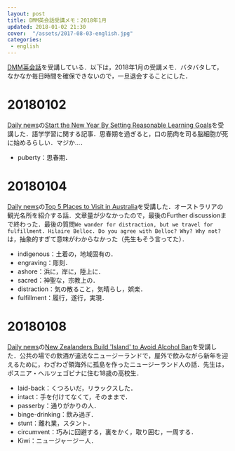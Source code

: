 ```yaml
---
layout: post
title: DMM英会話受講メモ：2018年1月
updated: 2018-01-02 21:30
cover:  "/assets/2017-08-03-english.jpg"
categories:
 - english
---
```


[DMM英会話](http://eikaiwa.dmm.com/)を受講している．以下は，2018年1月の受講メモ．バタバタして，なかなか毎日時間を確保できないので，一旦退会することにした．

# 20180102

[Daily news](https://app.eikaiwa.dmm.com/daily-news)の[Start the New Year By Setting Reasonable Learning Goals](https://app.eikaiwa.dmm.com/daily-news/article/start-the-new-year-by-setting-reasonable-learning-goals/pHlmguV6Eee2Ly8HurcLvg)を受講した．語学学習に関する記事．思春期を過ぎると，口の筋肉を司る脳細胞が死に始めるらしい．マジか…．

* puberty：思春期．

# 20180104

[Daily news](https://app.eikaiwa.dmm.com/daily-news)の[Top 5 Places to Visit in Australia](https://app.eikaiwa.dmm.com/daily-news/article/top-5-places-to-visit-in-australia/zwdbQOUyEeeVw69Zqdo1cg)を受講した．オーストラリアの観光名所を紹介する話．文章量が少なかったので，最後のFurther discussionまで終わった．最後の質問`We wander for distraction, but we travel for fulfillment. Hilaire Belloc. Do you agree with Belloc? Why? Why not?`は，抽象的すぎて意味がわからなかった（先生もそう言ってた）．

* indigenous：土着の，地域固有の．
* engraving：彫刻．
* ashore：浜に，岸に，陸上に．
* sacred：神聖な，宗教上の．
* distraction：気の散ること，気晴らし，娯楽．
* fulfillment：履行，遂行，実現．

# 20180108

[Daily news](https://app.eikaiwa.dmm.com/daily-news)の[New Zealanders Build 'Island' to Avoid Alcohol Ban](https://app.eikaiwa.dmm.com/daily-news/article/new-zealanders-build-island-to-avoid-alcohol-ban/LhvZCO84EeeOtn84dWFxlQ)を受講した．公共の場での飲酒が違法なニュージーランドで，屋外で飲みながら新年を迎えるために，わざわざ領海外に孤島を作ったニュージーランド人の話．先生は，ボスニア・ヘルツェゴビナに住む18歳の高校生．

* laid-back：くつろいだ，リラックスした．
* intact：手を付けてなくて，そのままで．
* passerby：通りがかりの人．
* binge-drinking：飲み過ぎ．
* stunt：離れ業，スタント．
* circumvent：巧みに回避する，裏をかく，取り囲む，一周する．
* Kiwi：ニュージャージー人．
